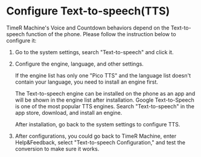 # Configure Text-to-speech(TTS)

TimeR Machine's Voice and Countdown behaviors depend on the Text-to-speech function of the phone. Please follow the instruction below to configure it:

1. Go to the system settings, search "Text-to-speech" and click it.
1. Configure the engine, language, and other settings.

    If the engine list has only one "Pico TTS" and the language list doesn't contain your language, you need to install an engine first.

    The Text-to-speech engine can be installed on the phone as an app and will be shown in the engine list after installation. Google Text-to-Speech is one of the most popular TTS engines. Search "Text-to-speech" in the app store, download, and install an engine.

    After installation, go back to the system settings to configure TTS.

1. After configurations, you could go back to TimeR Machine, enter Help&Feedback, select "Text-to-speech Configuration," and test the conversion to make sure it works.
